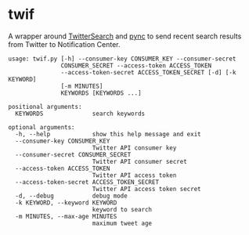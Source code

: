 twif
====
A wrapper around [TwitterSearch](https://github.com/ckoepp/TwitterSearch) and [pync](https://github.com/SeTeM/pync) to send recent search results from Twitter to Notification Center.

```
usage: twif.py [-h] --consumer-key CONSUMER_KEY --consumer-secret
               CONSUMER_SECRET --access-token ACCESS_TOKEN
               --access-token-secret ACCESS_TOKEN_SECRET [-d] [-k KEYWORD]
               [-m MINUTES]
               KEYWORDS [KEYWORDS ...]

positional arguments:
  KEYWORDS              search keywords

optional arguments:
  -h, --help            show this help message and exit
  --consumer-key CONSUMER_KEY
                        Twitter API consumer key
  --consumer-secret CONSUMER_SECRET
                        Twitter API consumer secret
  --access-token ACCESS_TOKEN
                        Twitter API access token
  --access-token-secret ACCESS_TOKEN_SECRET
                        Twitter API access token secret
  -d, --debug           debug mode
  -k KEYWORD, --keyword KEYWORD
                        keyword to search
  -m MINUTES, --max-age MINUTES
                        maximum tweet age
```
